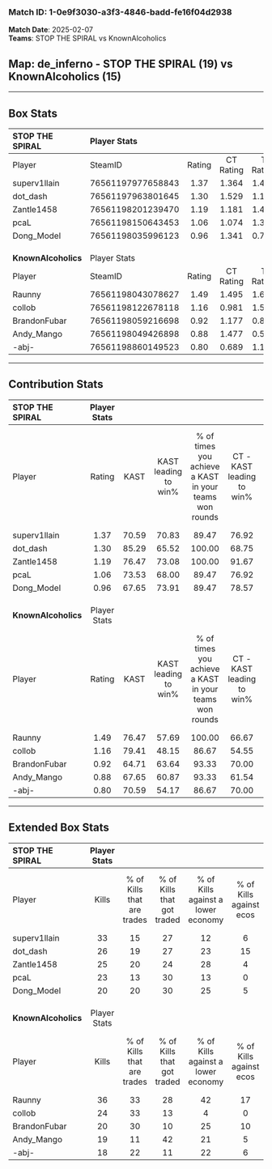 ### Match ID: 1-0e9f3030-a3f3-4846-badd-fe16f04d2938  
**Match Date**: 2025-02-07  
**Teams**: STOP THE SPIRAL vs KnownAlcoholics  

## **Map**: de_inferno - STOP THE SPIRAL (19) vs KnownAlcoholics (15)  
---  

## Box Stats  

| **STOP THE SPIRAL** | Player Stats      |        |           |          |       |       |       |         |        |      |     |
| :- | :- | :-: | :-: | :-: | :-: | :-: | :-: | :-: | :-: | :-: | :-: |
| Player              | SteamID           | Rating | CT Rating | T Rating | KAST  |  ADR  | Kills | Assists | Deaths | K/D  | HS% |
| superv1llain        | 76561197977658843 |  1.37  |   1.364   |  1.406   | 70.59 | 86.5  |  33   |    7    |   22   | 1.50 | 18  |
| dot_dash            | 76561197963801645 |  1.30  |   1.529   |  1.174   | 85.29 | 76.6  |  26   |    7    |   20   | 1.30 | 38  |
| Zantle1458          | 76561198201239470 |  1.19  |   1.181   |  1.420   | 76.47 | 85.3  |  25   |    8    |   23   | 1.09 | 64  |
| pcaL                | 76561198150643453 |  1.06  |   1.074   |  1.317   | 73.53 | 88.1  |  23   |   12    |   28   | 0.82 | 73  |
| Dong_Model          | 76561198035996123 |  0.96  |   1.341   |  0.728   | 67.65 | 73.5  |  20   |   12    |   24   | 0.83 | 55  |
|                     |                   |        |           |          |       |       |       |         |        |      |     |
|                     |                   |        |           |          |       |       |       |         |        |      |     |
|                     |                   |        |           |          |       |       |       |         |        |      |     |
| **KnownAlcoholics** | Player Stats      |        |           |          |       |       |       |         |        |      |     |
| Player              | SteamID           | Rating | CT Rating | T Rating | KAST  |  ADR  | Kills | Assists | Deaths | K/D  | HS% |
| Raunny              | 76561198043078627 |  1.49  |   1.495   |  1.634   | 76.47 | 101.7 |  36   |    6    |   25   | 1.44 | 38  |
| collob              | 76561198122678118 |  1.16  |   0.981   |  1.561   | 79.41 | 79.2  |  24   |   11    |   24   | 1.00 | 54  |
| BrandonFubar        | 76561198059216698 |  0.92  |   1.177   |  0.886   | 64.71 | 75.3  |  20   |   10    |   25   | 0.80 | 70  |
| Andy_Mango          | 76561198049426898 |  0.88  |   1.477   |  0.564   | 67.65 | 77.8  |  19   |   12    |   28   | 0.68 | 15  |
| -abj-               | 76561198860149523 |  0.80  |   0.689   |  1.145   | 70.59 | 46.7  |  18   |    4    |   25   | 0.72 | 55  |
---  

## Contribution Stats  

| **STOP THE SPIRAL** | Player Stats |       |                      |                                                        |                           |                                                             |                          |                                                            |
| :- | :-: | :-: | :-: | :-: | :-: | :-: | :-: | :-: |
| Player              |    Rating    | KAST  | KAST leading to win% | % of times you achieve a KAST in your teams won rounds | CT - KAST leading to win% | CT - % of times you achieve a KAST in your teams won rounds | T - KAST leading to win% | T - % of times you achieve a KAST in your teams won rounds |
| superv1llain        |     1.37     | 70.59 |        70.83         |                         89.47                          |           76.92           |                            90.91                            |          63.64           |                           87.50                            |
| dot_dash            |     1.30     | 85.29 |        65.52         |                         100.00                         |           68.75           |                           100.00                            |          61.54           |                           100.00                           |
| Zantle1458          |     1.19     | 76.47 |        73.08         |                         100.00                         |           91.67           |                           100.00                            |          57.14           |                           100.00                           |
| pcaL                |     1.06     | 73.53 |        68.00         |                         89.47                          |           76.92           |                            90.91                            |          58.33           |                           87.50                            |
| Dong_Model          |     0.96     | 67.65 |        73.91         |                         89.47                          |           78.57           |                           100.00                            |          66.67           |                           75.00                            |
|                     |              |       |                      |                                                        |                           |                                                             |                          |                                                            |
|                     |              |       |                      |                                                        |                           |                                                             |                          |                                                            |
|                     |              |       |                      |                                                        |                           |                                                             |                          |                                                            |
| **KnownAlcoholics** | Player Stats |       |                      |                                                        |                           |                                                             |                          |                                                            |
| Player              |    Rating    | KAST  | KAST leading to win% | % of times you achieve a KAST in your teams won rounds | CT - KAST leading to win% | CT - % of times you achieve a KAST in your teams won rounds | T - KAST leading to win% | T - % of times you achieve a KAST in your teams won rounds |
| Raunny              |     1.49     | 76.47 |        57.69         |                         100.00                         |           66.67           |                           100.00                            |          50.00           |                           100.00                           |
| collob              |     1.16     | 79.41 |        48.15         |                         86.67                          |           54.55           |                            75.00                            |          43.75           |                           100.00                           |
| BrandonFubar        |     0.92     | 64.71 |        63.64         |                         93.33                          |           70.00           |                            87.50                            |          58.33           |                           100.00                           |
| Andy_Mango          |     0.88     | 67.65 |        60.87         |                         93.33                          |           61.54           |                           100.00                            |          60.00           |                           85.71                            |
| -abj-               |     0.80     | 70.59 |        54.17         |                         86.67                          |           70.00           |                            87.50                            |          42.86           |                           85.71                            |
---  

## Extended Box Stats  

| **STOP THE SPIRAL** | Player Stats |                            |                            |                                    |                         |                              |                                 |        |                             |                                     |                          |                               |                            |
| :- | :-: | :-: | :-: | :-: | :-: | :-: | :-: | :-: | :-: | :-: | :-: | :-: | :-: |
| Player              |    Kills     | % of Kills that are trades | % of Kills that got traded | % of Kills against a lower economy | % of Kills against ecos | % of Kills that are flawless | % of Kills that are close duels | Deaths | % of Deaths that get traded | % of Deaths against a lower economy | % of Deaths against ecos | % of Deaths that are flawless | % of Deaths that are close |
| superv1llain        |      33      |             15             |             27             |                 12                 |            6            |              76              |                0                |   22   |              5              |                 14                  |            5             |              77               |             5              |
| dot_dash            |      26      |             19             |             27             |                 23                 |           15            |              46              |               12                |   20   |             20              |                 10                  |            5             |              60               |             0              |
| Zantle1458          |      25      |             20             |             24             |                 28                 |            4            |              68              |                4                |   23   |             26              |                 13                  |            4             |              48               |             4              |
| pcaL                |      23      |             13             |             30             |                 13                 |            0            |              52              |               17                |   28   |             29              |                 14                  |            7             |              54               |             11             |
| Dong_Model          |      20      |             20             |             30             |                 25                 |            5            |              70              |                5                |   24   |             25              |                  8                  |            4             |              54               |             13             |
|                     |              |                            |                            |                                    |                         |                              |                                 |        |                             |                                     |                          |                               |                            |
|                     |              |                            |                            |                                    |                         |                              |                                 |        |                             |                                     |                          |                               |                            |
|                     |              |                            |                            |                                    |                         |                              |                                 |        |                             |                                     |                          |                               |                            |
| **KnownAlcoholics** | Player Stats |                            |                            |                                    |                         |                              |                                 |        |                             |                                     |                          |                               |                            |
| Player              |    Kills     | % of Kills that are trades | % of Kills that got traded | % of Kills against a lower economy | % of Kills against ecos | % of Kills that are flawless | % of Kills that are close duels | Deaths | % of Deaths that get traded | % of Deaths against a lower economy | % of Deaths against ecos | % of Deaths that are flawless | % of Deaths that are close |
| Raunny              |      36      |             33             |             28             |                 42                 |           17            |              72              |                6                |   25   |             24              |                 16                  |            4             |              60               |             12             |
| collob              |      24      |             33             |             13             |                 4                  |            0            |              50              |                8                |   24   |             33              |                  8                  |            4             |              63               |             8              |
| BrandonFubar        |      20      |             30             |             10             |                 25                 |           10            |              55              |                5                |   25   |             24              |                 16                  |            4             |              52               |             4              |
| Andy_Mango          |      19      |             11             |             42             |                 21                 |            5            |              47              |               11                |   28   |             25              |                 14                  |            4             |              54               |             11             |
| -abj-               |      18      |             22             |             11             |                 22                 |            6            |              56              |                6                |   25   |             32              |                  8                  |            0             |              92               |             0              |
